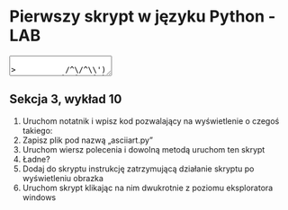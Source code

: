 # Pierwszy skrypt w języku Python - LAB
<textarea name="pole"> 
>           /^\/^\\')
>         _|__|  O|')
>\/     /~     \_/ \\')
> \____|__________/ \\')
>        \_______     \\')
>                `\     \                 \\
>                  |     |                  \\
>                 /      /                    \\
>                /     /                       \\\\
>              /      /                         \ \\
>             /     /                            \  \\
>           /     /             _----_            \   \\
>          /     /           _-~      ~-_         |   |
>         (      (        _-~    _--_    ~-_     _/   |
>          \      ~-____-~    _-~    ~-_    ~-_-~    /
>            ~-_           _-~          ~-_       _-~
>               ~--______-~                ~-___-~
</textarea>

## Sekcja 3, wykład 10
1. Uruchom notatnik i wpisz kod pozwalający na wyświetlenie o czegoś takiego:
2. Zapisz plik pod nazwą „asciiart.py”
3. Uruchom wiersz polecenia i dowolną metodą uruchom ten skrypt
4. Ładne?
5. Dodaj do skryptu instrukcję zatrzymującą działanie skryptu po wyświetleniu obrazka
6. Uruchom skrypt klikając na nim dwukrotnie z poziomu eksploratora windows
